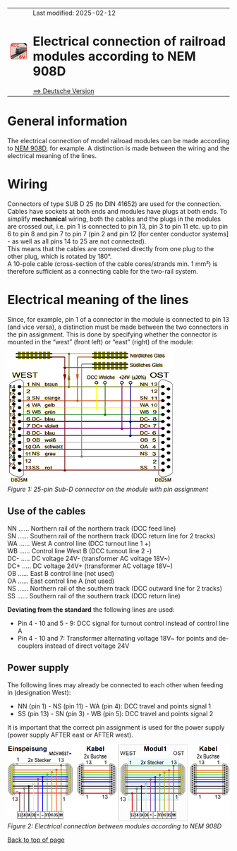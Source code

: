 <table><tr><td><img src="../../images/RCC5V_Logo_96.png"></img></td><td>
Last modified: 2025-02-12 <a name="up"></a><br>   
<h1>Electrical connection of railroad modules according to NEM 908D</h1>
<a href="LIESMICH.md">==> Deutsche Version</a>&nbsp; &nbsp; &nbsp; 
</td></tr></table>   

# General information
The electrical connection of model railroad modules can be made according to [NEM 908D](https://www.morop.eu/downloads/nem/de/nem908D_d.pdf), for example. A distinction is made between the wiring and the electrical meaning of the lines.

# Wiring
Connectors of type SUB D 25 (to DIN 41652) are used for the connection. Cables have sockets at both ends and modules have plugs at both ends. To simplify __mechanical__ wiring, both the cables and the plugs in the modules are crossed out, i.e. pin 1 is connected to pin 13, pin 3 to pin 11 etc. up to pin 6 to pin 8 and pin 7 to pin 7 (pin 2 and pin 12 [for center conductor systems] - as well as all pins 14 to 25 are not connected).   
This means that the cables are connected directly from one plug to the other plug, which is rotated by 180°.   
A 10-pole cable (cross-section of the cable cores/strands min. 1 mm²) is therefore sufficient as a connecting cable for the two-rail system.   

# Electrical meaning of the lines
Since, for example, pin 1 of a connector in the module is connected to pin 13 (and vice versa), a distinction must be made between the two connectors in the pin assignment. This is done by specifying whether the connector is mounted in the “west” (front left) or “east” (right) of the module:   

![Wiring_NEM908D](../../images/300_Wiring_NEM908D.png "Wiring_NEM908D")   
_Figure 1: 25-pin Sub-D connector on the module with pin assignment_   

## Use of the cables
NN ...... Northern rail of the northern track (DCC feed line)   
SN ...... Southern rail of the northern track (DCC return line for 2 tracks)   
WA ...... West A control line (DCC turnout line 1 +)   
WB ...... Control line West B (DCC turnout line 2 -)   
DC- ..... DC voltage 24V- (transformer AC voltage 18V~)   
DC+ ..... DC voltage 24V+ (transformer AC voltage 18V~)   
OB ...... East B control line (not used)   
OA ...... East control line A (not used)   
NS ...... Northern rail of the southern track (DCC outward line for 2 tracks)   
SS ...... Southern rail of the southern track (DCC return line)   

__Deviating from the standard__ the following lines are used:   
* Pin 4 - 10 and 5 - 9: DCC signal for turnout control instead of control line A   
* Pin 4 - 10 and 7: Transformer alternating voltage 18V~ for points and de-couplers instead of direct voltage 24V   

## Power supply
The following lines may already be connected to each other when feeding in (designation West):   
* NN (pin 1) - NS (pin 11) - WA (pin 4): 	DCC travel and points signal 1   
* SS (pin 13) - SN (pin 3) - WB (pin 5): 	DCC travel and points signal 2   

It is important that the correct pin assignment is used for the power supply (power supply AFTER east or AFTER west).   

![wiring_25pol_plug-socket](../../images/300_wiring_25pol_plug-socket.png "wiring_25pol_plug-socket")   
_Figure 2: Electrical connection between modules according to NEM 908D_   

[Back to top of page](#up)